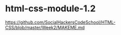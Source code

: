 # html-css-module-1.2

https://github.com/SocialHackersCodeSchool/HTML-CSS/blob/master/Week2/MAKEME.md
